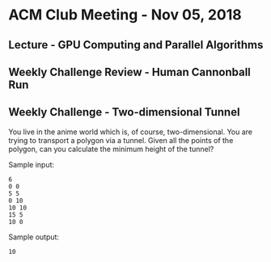 ACM Club Meeting - Nov 05, 2018
===

Lecture - GPU Computing and Parallel Algorithms
---

Weekly Challenge Review - Human Cannonball Run
---

Weekly Challenge - Two-dimensional Tunnel
---

You live in the anime world which is, of course, two-dimensional. You are trying to transport a polygon via a tunnel. Given all the points of the polygon, can you calculate the minimum height of the tunnel?

Sample input:

```
6
0 0
5 5
0 10
10 10
15 5
10 0
```

Sample output:

```
10
```
